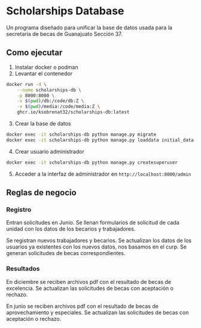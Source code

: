 # Scholarships Database

Un programa diseñado para unificar la base de datos usada para la secretaría de becas de Guanajuato Sección 37.

## Como ejecutar

1. Instalar docker o podman
2. Levantar el contenedor

```bash
docker run -d \
    --name scholarships-db \
    -p 8000:8000 \
    -v $(pwd)/db:/code/db:Z \
    -v $(pwd)/media:/code/media:Z \
    ghcr.io/ksobrenat32/scholarships-db:latest
```

3. Crear la base de datos

```bash
docker exec -it scholarships-db python manage.py migrate
docker exec -it scholarships-db python manage.py loaddata initial_data.json
```

4. Crear usuario administrador

```bash
docker exec -it scholarships-db python manage.py createsuperuser
```

5. Acceder a la interfaz de administrador en `http://localhost:8000/admin`

## Reglas de negocio

### Registro

Entran solicitudes en Junio. Se llenan formularios de solicitud de cada unidad con los datos de los becarios y trabajadores.

Se registran nuevos trabajadores y becarios. Se actualizan los datos de los usuarios ya existentes con los nuevos datos, nos basamos en el curp. Se generan solicitudes de becas correspondientes.

### Resultados

En diciembre se reciben archivos pdf con el resultado de becas de excelencia. Se actualizan las solicitudes de becas con aceptación o rechazo.

En junio se reciben archivos pdf con el resultado de becas de aprovechamiento y especiales. Se actualizan las solicitudes de becas con aceptación o rechazo.
